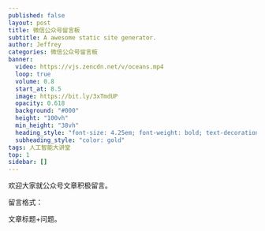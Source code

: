 ```yaml
---
published: false
layout: post
title: 微信公众号留言板
subtitle: A awesome static site generator.
author: Jeffrey
categories: 微信公众号留言板
banner:
  video: https://vjs.zencdn.net/v/oceans.mp4
  loop: true
  volume: 0.8
  start_at: 8.5
  image: https://bit.ly/3xTmdUP
  opacity: 0.618
  background: "#000"
  height: "100vh"
  min_height: "38vh"
  heading_style: "font-size: 4.25em; font-weight: bold; text-decoration: underline"
  subheading_style: "color: gold"
tags: 人工智能大讲堂
top: 1
sidebar: []
---
```


欢迎大家就公众号文章积极留言。

留言格式：

文章标题+问题。


